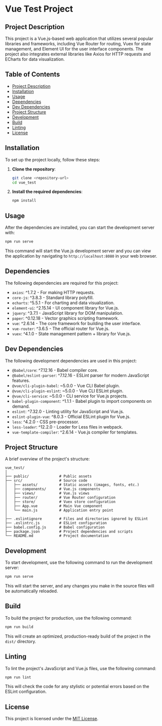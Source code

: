 
# Vue Test Project

## Project Description

This project is a Vue.js-based web application that utilizes several popular libraries and frameworks, including Vue Router for routing, Vuex for state management, and Element UI for the user interface components. The project also integrates external libraries like Axios for HTTP requests and ECharts for data visualization.

## Table of Contents

- [Project Description](#project-description)
- [Installation](#installation)
- [Usage](#usage)
- [Dependencies](#dependencies)
- [Dev Dependencies](#dev-dependencies)
- [Project Structure](#project-structure)
- [Development](#development)
- [Build](#build)
- [Linting](#linting)
- [License](#license)

## Installation

To set up the project locally, follow these steps:

1. **Clone the repository**:
   ```bash
   git clone <repository-url>
   cd vue_test
   ```

2. **Install the required dependencies**:
   ```bash
   npm install
   ```

## Usage

After the dependencies are installed, you can start the development server with:

```bash
npm run serve
```

This command will start the Vue.js development server and you can view the application by navigating to `http://localhost:8080` in your web browser.

## Dependencies

The following dependencies are required for this project:

- `axios`: ^1.7.2 - For making HTTP requests.
- `core-js`: ^3.8.3 - Standard library polyfill.
- `echarts`: ^5.5.1 - For charting and data visualization.
- `element-ui`: ^2.15.14 - UI component library for Vue.js.
- `jquery`: ^3.7.1 - JavaScript library for DOM manipulation.
- `paper`: ^0.12.18 - Vector graphics scripting framework.
- `vue`: ^2.6.14 - The core framework for building the user interface.
- `vue-router`: ^3.6.5 - The official router for Vue.js.
- `vuex`: ^4.1.0 - State management pattern + library for Vue.js.

## Dev Dependencies

The following development dependencies are used in this project:

- `@babel/core`: ^7.12.16 - Babel compiler core.
- `@babel/eslint-parser`: ^7.12.16 - ESLint parser for modern JavaScript features.
- `@vue/cli-plugin-babel`: ~5.0.0 - Vue CLI Babel plugin.
- `@vue/cli-plugin-eslint`: ~5.0.0 - Vue CLI ESLint plugin.
- `@vue/cli-service`: ~5.0.0 - CLI service for Vue.js projects.
- `babel-plugin-component`: ^1.1.1 - Babel plugin to import components on demand.
- `eslint`: ^7.32.0 - Linting utility for JavaScript and Vue.js.
- `eslint-plugin-vue`: ^8.0.3 - Official ESLint plugin for Vue.js.
- `less`: ^4.2.0 - CSS pre-processor.
- `less-loader`: ^12.2.0 - Loader for Less files in webpack.
- `vue-template-compiler`: ^2.6.14 - Vue.js compiler for templates.

## Project Structure

A brief overview of the project's structure:

```
vue_test/
│
├── public/              # Public assets
├── src/                 # Source code
│   ├── assets/          # Static assets (images, fonts, etc.)
│   ├── components/      # Vue.js components
│   ├── views/           # Vue.js views
│   ├── router/          # Vue Router configuration
│   ├── store/           # Vuex store configuration
│   ├── App.vue          # Main Vue component
│   └── main.js          # Application entry point
│
├── .eslintignore        # Files and directories ignored by ESLint
├── .eslintrc.js         # ESLint configuration
├── babel.config.js      # Babel configuration
├── package.json         # Project dependencies and scripts
└── README.md            # Project documentation
```

## Development

To start development, use the following command to run the development server:

```bash
npm run serve
```

This will start the server, and any changes you make in the source files will be automatically reloaded.

## Build

To build the project for production, use the following command:

```bash
npm run build
```

This will create an optimized, production-ready build of the project in the `dist/` directory.

## Linting

To lint the project's JavaScript and Vue.js files, use the following command:

```bash
npm run lint
```

This will check the code for any stylistic or potential errors based on the ESLint configuration.

## License

This project is licensed under the [MIT License](LICENSE).
